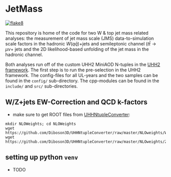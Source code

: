 # JetMass
[![flake8](https://github.com/UHH2/JetMass/actions/workflows/lint.yml/badge.svg)](https://github.com/UHH2/JetMass/actions/workflows/lint.yml)

This repository is home of the code for two W & top jet mass related analyses: the measurement of jet mass scale (JMS) data-to-simulation scale factors in the hadronic $W(q\bar{q}$)+jets and semileptonic channel ($t \bar{t} \rightarrow \mu \nu$+ jets  and the 2D likelihood-based unfolding of the jet mass in the hadronic channel.

Both analyses run off of the custom UHH2 MiniAOD N-tuples in the [UHH2 framework](https://github.com/UHH2/UHH2).
The first step is to run the pre-selection in the UHH2 framework. The config-files for all UL-years and the two samples can be found in the `config/` sub-directory. The cpp-modules can be found in the `include/` and `src/` sub-directories.


## W/Z+jets EW-Correction and QCD k-factors
- make sure to get ROOT files from 
[UHHNtupleConverter](https://github.com/Diboson3D/UHHNtupleConverter):

```
mkdir NLOWeights; cd NLOWeights
wget https://github.com/Diboson3D/UHHNtupleConverter/raw/master/NLOweights/WJetsCorr.root
wget https://github.com/Diboson3D/UHHNtupleConverter/raw/master/NLOweights/ZJetsCorr.root
```


## setting up python `venv`
- TODO
